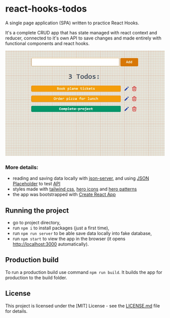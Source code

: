 # react-hooks-todos

A single page application (SPA) written to practice React Hooks.

It's a complete CRUD app that has state managed with react context and reducer, connected to it's own API to save changes and made entirely with functional components and react hooks.

<p align="middle">
  <img src="https://github.com/agapas/react-hooks-todos/blob/main/public/ui-example.jpg?raw=true" width="600"/>
</p>

### More details:

- reading and saving data locally with [json-server](https://github.com/typicode/json-server), and using [JSON Placeholder](http://jsonplaceholder.typicode.com/) to test [API](https://my-json-server.typicode.com/agapas/react-hooks-todos/)
- styles made with [tailwind css](https://tailwindcss.com/), [hero icons](https://heroicons.com/) and [hero patterns](https://heropatterns.com/)
- the app was bootstrapped with [Create React App](https://github.com/facebook/create-react-app)

## Running the project

- go to project directory,
- run `npm i` to install packages (just a first time),
- run `npm run server` to be able save data locally into fake database,
- run `npm start` to view the app in the browser (it opens [http://localhost:3000](http://localhost:3000) automatically).

## Production build

To run a production build use command `npm run build`. It builds the app for production to the build folder.

## License

This project is licensed under the [MIT] License - see the [LICENSE.md](LICENSE) file for details.
